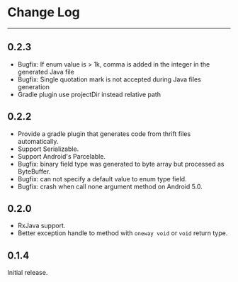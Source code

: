 # Change Log

-------

## 0.2.3
* Bugfix: If enum value is > 1k, comma is added in the integer in the generated Java file
* Bugfix: Single quotation mark is not accepted during Java files generation
* Gradle plugin use projectDir instead relative path

## 0.2.2
* Provide a gradle plugin that generates code from thrift files automatically.
* Support Serializable.
* Support Android's Parcelable.
* Bugfix: binary field type was generated to byte array but processed as ByteBuffer.
* Bugfix: can not specify a default value to enum type field.
* Bugfix: crash when call none argument method on Android 5.0.

## 0.2.0

* RxJava support. 
* Better exception handle to method with `oneway void` or `void` return type.

## 0.1.4

Initial release.
